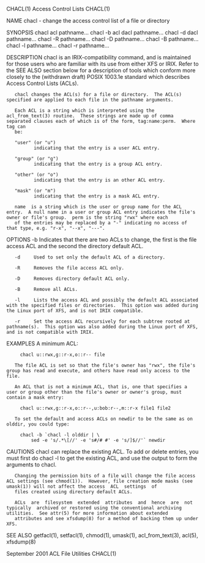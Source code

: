 CHACL(1)                                                                                 Access Control Lists                                                                                 CHACL(1)

NAME
       chacl - change the access control list of a file or directory

SYNOPSIS
       chacl acl pathname...
       chacl -b acl dacl pathname...
       chacl -d dacl pathname...
       chacl -R pathname...
       chacl -D pathname...
       chacl -B pathname...
       chacl -l pathname...
       chacl -r pathname...

DESCRIPTION
       chacl  is  an  IRIX-compatibility  command,  and is maintained for those users who are familiar with its use from either XFS or IRIX.  Refer to the SEE ALSO section below for a description of
       tools which conform more closely to the (withdrawn draft) POSIX 1003.1e standard which describes Access Control Lists (ACLs).

       chacl changes the ACL(s) for a file or directory.  The ACL(s) specified are applied to each file in the pathname arguments.

       Each ACL is a string which is interpreted using the acl_from_text(3) routine.  These strings are made up of comma separated clauses each of which is of the form, tag:name:perm.  Where tag can
       be:

       "user" (or "u")
              indicating that the entry is a user ACL entry.

       "group" (or "g")
              indicating that the entry is a group ACL entry.

       "other" (or "o")
              indicating that the entry is an other ACL entry.

       "mask" (or "m")
              indicating that the entry is a mask ACL entry.

       name  is a string which is the user or group name for the ACL entry.  A null name in a user or group ACL entry indicates the file's owner or file's group.  perm is the string "rwx" where each
       of the entries may be replaced by a "-" indicating no access of that type, e.g. "r-x", "--x", "---".

OPTIONS
       -b     Indicates that there are two ACLs to change, the first is the file access ACL and the second the directory default ACL.

       -d     Used to set only the default ACL of a directory.

       -R     Removes the file access ACL only.

       -D     Removes directory default ACL only.

       -B     Remove all ACLs.

       -l     Lists the access ACL and possibly the default ACL associated with the specified files or directories.  This option was added during the Linux port of XFS, and is not IRIX compatible.

       -r     Set the access ACL recursively for each subtree rooted at pathname(s).  This option was also added during the Linux port of XFS, and is not compatible with IRIX.

EXAMPLES
       A minimum ACL:

         chacl u::rwx,g::r-x,o::r-- file

       The file ACL is set so that the file's owner has "rwx", the file's group has read and execute, and others have read only access to the file.

       An ACL that is not a minimum ACL, that is, one that specifies a user or group other than the file's owner or owner's group, must contain a mask entry:

         chacl u::rwx,g::r-x,o::r--,u:bob:r--,m::r-x file1 file2

       To set the default and access ACLs on newdir to be the same as on olddir, you could type:

         chacl -b `chacl -l olddir | \
             sed -e 's/.*\[//' -e 's#/# #' -e 's/]$//'` newdir

CAUTIONS
       chacl can replace the existing ACL.  To add or delete entries, you must first do chacl -l to get the existing ACL, and use the output to form the arguments to chacl.

       Changing the permission bits of a file will change the file access ACL settings (see chmod(1)).  However, file creation mode masks (see umask(1)) will not affect the access  ACL  settings  of
       files created using directory default ACLs.

       ACLs  are  filesystem  extended  attributes  and  hence  are  not  typically  archived or restored using the conventional archiving utilities.  See attr(5) for more information about extended
       attributes and see xfsdump(8) for a method of backing them up under XFS.

SEE ALSO
       getfacl(1), setfacl(1), chmod(1), umask(1), acl_from_text(3), acl(5), xfsdump(8)

September 2001                                                                            ACL File Utilities                                                                                  CHACL(1)
